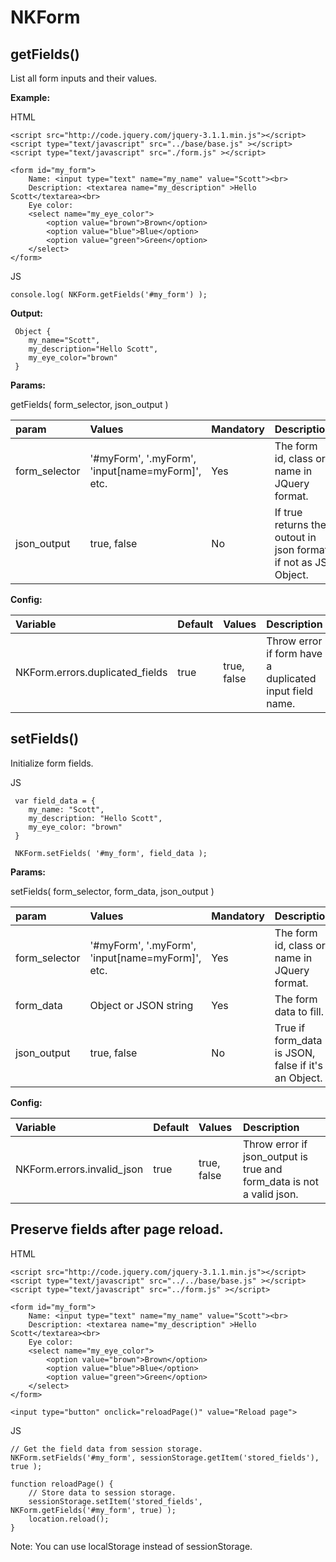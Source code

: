 # NKForm


getFields()
----------------------------------------------------------------------------
List all form inputs and their values.


**Example:**

HTML
    
    <script src="http://code.jquery.com/jquery-3.1.1.min.js"></script>
    <script type="text/javascript" src="../base/base.js" ></script>
    <script type="text/javascript" src="./form.js" ></script>
    
    <form id="my_form">
        Name: <input type="text" name="my_name" value="Scott"><br>
        Description: <textarea name="my_description" >Hello Scott</textarea><br>
        Eye color:
        <select name="my_eye_color">
            <option value="brown">Brown</option>
            <option value="blue">Blue</option>
            <option value="green">Green</option>
        </select>
    </form>

JS

    console.log( NKForm.getFields('#my_form') );
    

**Output:**

     Object { 
        my_name="Scott",  
        my_description="Hello Scott",  
        my_eye_color="brown"
     }

**Params:**

getFields( form_selector, json_output )

| param | Values | Mandatory | Description |
|:---|:---|:---|:---|
| form_selector | '#myForm', '.myForm', 'input[name=myForm]', etc. | Yes | The form id, class or name in JQuery format. |
| json_output | true, false | No | If true returns the outout in json format, if not as JS Object. |


**Config:**

| Variable | Default | Values | Description |
|:---|:---|:---|:---|
| NKForm.errors.duplicated_fields | true | true, false | Throw error if form have a duplicated input field name.

setFields()
----------------------------------------------------------------------------
Initialize form fields.

JS

     var field_data = { 
        my_name: "Scott",  
        my_description: "Hello Scott",  
        my_eye_color: "brown"
     }
     
     NKForm.setFields( '#my_form', field_data );

**Params:**

setFields( form_selector, form_data, json_output )

| param | Values | Mandatory | Description |
|:---|:---|:---|:---|
| form_selector | '#myForm', '.myForm', 'input[name=myForm]', etc. | Yes | The form id, class or name in JQuery format. |
| form_data | Object or JSON string | Yes | The form data to fill. 
| json_output | true, false | No | True if form_data is JSON, false if it's an Object. |


**Config:**

| Variable | Default | Values | Description |
|:---|:---|:---|:---|
| NKForm.errors.invalid_json | true | true, false | Throw error if json_output is true and form_data is not a valid json.


Preserve fields after page reload.
----------------------------------------------------------------------------
HTML

    <script src="http://code.jquery.com/jquery-3.1.1.min.js"></script>
    <script type="text/javascript" src="../../base/base.js" ></script>
    <script type="text/javascript" src="../form.js" ></script>
    
    <form id="my_form">
        Name: <input type="text" name="my_name" value="Scott"><br>
        Description: <textarea name="my_description" >Hello Scott</textarea><br>
        Eye color:
        <select name="my_eye_color">
            <option value="brown">Brown</option>
            <option value="blue">Blue</option>
            <option value="green">Green</option>
        </select>
    </form>
    
    <input type="button" onclick="reloadPage()" value="Reload page">


JS

    // Get the field data from session storage.
    NKForm.setFields('#my_form', sessionStorage.getItem('stored_fields'), true );

    function reloadPage() {
        // Store data to session storage.
        sessionStorage.setItem('stored_fields', NKForm.getFields('#my_form', true) );
        location.reload();
    }

Note: You can use localStorage instead of sessionStorage.